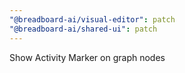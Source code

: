 ```yaml
---
"@breadboard-ai/visual-editor": patch
"@breadboard-ai/shared-ui": patch
---
```


Show Activity Marker on graph nodes
